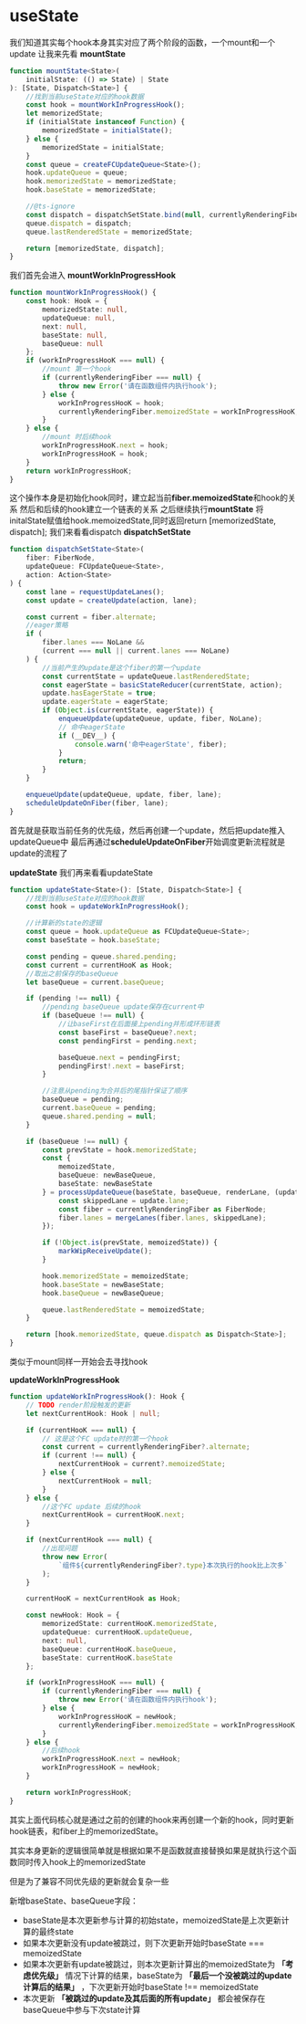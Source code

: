 # useState

我们知道其实每个hook本身其实对应了两个阶段的函数，一个mount和一个update
让我来先看
**mountState**
```typescript
function mountState<State>(
    initialState: (() => State) | State
): [State, Dispatch<State>] {
    //找到当前useState对应的hook数据
    const hook = mountWorkInProgressHook();
    let memorizedState;
    if (initialState instanceof Function) {
        memorizedState = initialState();
    } else {
        memorizedState = initialState;
    }
    const queue = createFCUpdateQueue<State>();
    hook.updateQueue = queue;
    hook.memorizedState = memorizedState;
    hook.baseState = memorizedState;

    //@ts-ignore
    const dispatch = dispatchSetState.bind(null, currentlyRenderingFiber, queue);
    queue.dispatch = dispatch;
    queue.lastRenderedState = memorizedState;

    return [memorizedState, dispatch];
}
```
我们首先会进入
**mountWorkInProgressHook**
```typescript
function mountWorkInProgressHook() {
    const hook: Hook = {
        memorizedState: null,
        updateQueue: null,
        next: null,
        baseState: null,
        baseQueue: null
    };
    if (workInProgressHooK === null) {
        //mount 第一个hook
        if (currentlyRenderingFiber === null) {
            throw new Error('请在函数组件内执行hook');
        } else {
            workInProgressHooK = hook;
            currentlyRenderingFiber.memoizedState = workInProgressHooK;
        }
    } else {
        //mount 时后续hook
        workInProgressHooK.next = hook;
        workInProgressHooK = hook;
    }
    return workInProgressHooK;
}
```
这个操作本身是初始化hook同时，建立起当前**fiber.memoizedState**和hook的关系
然后和后续的hook建立一个链表的关系
之后继续执行**mountState**
将initalState赋值给hook.memoizedState,同时返回return [memorizedState, dispatch];
我们来看看dispatch
**dispatchSetState**
```typescript
function dispatchSetState<State>(
    fiber: FiberNode,
    updateQueue: FCUpdateQueue<State>,
    action: Action<State>
) {
    const lane = requestUpdateLanes();
    const update = createUpdate(action, lane);

    const current = fiber.alternate;
    //eager策略
    if (
        fiber.lanes === NoLane &&
        (current === null || current.lanes === NoLane)
    ) {
        //当前产生的update是这个fiber的第一个update
        const currentState = updateQueue.lastRenderedState;
        const eagerState = basicStateReducer(currentState, action);
        update.hasEagerState = true;
        update.eagerState = eagerState;
        if (Object.is(currentState, eagerState)) {
            enqueueUpdate(updateQueue, update, fiber, NoLane);
            // 命中eagerState
            if (__DEV__) {
                console.warn('命中eagerState', fiber);
            }
            return;
        }
    }

    enqueueUpdate(updateQueue, update, fiber, lane);
    scheduleUpdateOnFiber(fiber, lane);
}
```
首先就是获取当前任务的优先级，然后再创建一个update，然后把update推入updateQueue中
最后再通过**scheduleUpdateOnFiber**开始调度更新流程就是update的流程了

**updateState**
我们再来看看updateState

```typescript
function updateState<State>(): [State, Dispatch<State>] {
    //找到当前useState对应的hook数据
    const hook = updateWorkInProgressHook();

    //计算新的state的逻辑
    const queue = hook.updateQueue as FCUpdateQueue<State>;
    const baseState = hook.baseState;

    const pending = queue.shared.pending;
    const current = currentHooK as Hook;
    //取出之前保存的baseQueue
    let baseQueue = current.baseQueue;

    if (pending !== null) {
        //pending baseQueue update保存在current中
        if (baseQueue !== null) {
            //让baseFirst在后面接上pending并形成环形链表
            const baseFirst = baseQueue?.next;
            const pendingFirst = pending.next;

            baseQueue.next = pendingFirst;
            pendingFirst!.next = baseFirst;
        }

        //注意从pending为合并后的尾指针保证了顺序
        baseQueue = pending;
        current.baseQueue = pending;
        queue.shared.pending = null;
    }

    if (baseQueue !== null) {
        const prevState = hook.memorizedState;
        const {
            memoizedState,
            baseQueue: newBaseQueue,
            baseState: newBaseState
        } = processUpdateQueue(baseState, baseQueue, renderLane, (update) => {
            const skippedLane = update.lane;
            const fiber = currentlyRenderingFiber as FiberNode;
            fiber.lanes = mergeLanes(fiber.lanes, skippedLane);
        });

        if (!Object.is(prevState, memoizedState)) {
            markWipReceiveUpdate();
        }

        hook.memorizedState = memoizedState;
        hook.baseState = newBaseState;
        hook.baseQueue = newBaseQueue;

        queue.lastRenderedState = memoizedState;
    }

    return [hook.memorizedState, queue.dispatch as Dispatch<State>];
}
```

类似于mount同样一开始会去寻找hook

**updateWorkInProgressHook**
```typescript
function updateWorkInProgressHook(): Hook {
    // TODO render阶段触发的更新
    let nextCurrentHook: Hook | null;

    if (currentHooK === null) {
        // 这是这个FC update时的第一个hook
        const current = currentlyRenderingFiber?.alternate;
        if (current !== null) {
            nextCurrentHook = current?.memoizedState;
        } else {
            nextCurrentHook = null;
        }
    } else {
        //这个FC update 后续的hook
        nextCurrentHook = currentHooK.next;
    }

    if (nextCurrentHook === null) {
        //出现问题
        throw new Error(
            `组件${currentlyRenderingFiber?.type}本次执行的hook比上次多`
        );
    }

    currentHooK = nextCurrentHook as Hook;

    const newHook: Hook = {
        memorizedState: currentHooK.memorizedState,
        updateQueue: currentHooK.updateQueue,
        next: null,
        baseQueue: currentHooK.baseQueue,
        baseState: currentHooK.baseState
    };

    if (workInProgressHooK === null) {
        if (currentlyRenderingFiber === null) {
            throw new Error('请在函数组件内执行hook');
        } else {
            workInProgressHooK = newHook;
            currentlyRenderingFiber.memoizedState = workInProgressHooK;
        }
    } else {
        //后续hook
        workInProgressHooK.next = newHook;
        workInProgressHooK = newHook;
    }

    return workInProgressHooK;
}
```
其实上面代码核心就是通过之前的创建的hook来再创建一个新的hook，同时更新hook链表，和fiber上的memorizedState。

其实本身更新的逻辑很简单就是根据如果不是函数就直接替换如果是就执行这个函数同时传入hook上的memorizedState

但是为了兼容不同优先级的更新就会复杂一些

新增baseState、baseQueue字段：

- baseState是本次更新参与计算的初始state，memoizedState是上次更新计算的最终state
- 如果本次更新没有update被跳过，则下次更新开始时baseState === memoizedState
- 如果本次更新有update被跳过，则本次更新计算出的memoizedState为 **「考虑优先级」** 情况下计算的结果，baseState为 **「最后一个没被跳过的update计算后的结果」** ，下次更新开始时baseState !== memoizedState
- 本次更新 **「被跳过的update及其后面的所有update」** 都会被保存在baseQueue中参与下次state计算

